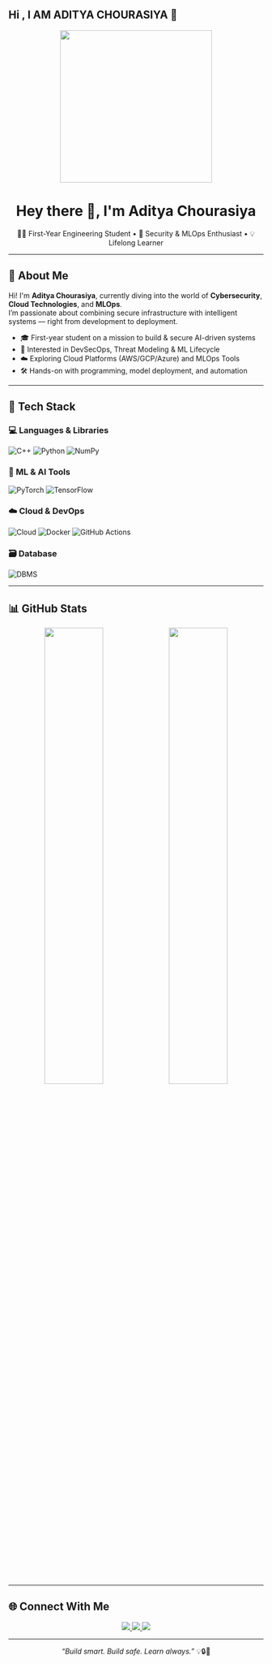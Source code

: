 ## Hi , I AM ADITYA CHOURASIYA 👋
<!-- Cool GIF Header -->
<p align="center">
  <img src="https://media.giphy.com/media/xT9IgzoKnwFNmISR8I/giphy.gif" width="300"/>
</p>

<h1 align="center">Hey there 👋, I'm Aditya Chourasiya</h1>

<p align="center">
  🧑‍🎓 First-Year Engineering Student • 🔐 Security & MLOps Enthusiast • 💡 Lifelong Learner  
</p>

---

## 🧠 About Me

Hi! I'm **Aditya Chourasiya**, currently diving into the world of **Cybersecurity**, **Cloud Technologies**, and **MLOps**.  
I’m passionate about combining secure infrastructure with intelligent systems — right from development to deployment.

- 🎓 First-year student on a mission to build & secure AI-driven systems
- 🔐 Interested in DevSecOps, Threat Modeling & ML Lifecycle
- ☁️ Exploring Cloud Platforms (AWS/GCP/Azure) and MLOps Tools
- 🛠️ Hands-on with programming, model deployment, and automation

---

## 🧰 Tech Stack

### 💻 Languages & Libraries
![C++](https://img.shields.io/badge/C++-00599C?style=for-the-badge&logo=cplusplus&logoColor=white)
![Python](https://img.shields.io/badge/Python-3776AB?style=for-the-badge&logo=python&logoColor=white)
![NumPy](https://img.shields.io/badge/Numpy-013243?style=for-the-badge&logo=numpy&logoColor=white)

### 🧠 ML & AI Tools
![PyTorch](https://img.shields.io/badge/PyTorch-EE4C2C?style=for-the-badge&logo=pytorch&logoColor=white)
![TensorFlow](https://img.shields.io/badge/TensorFlow-FF6F00?style=for-the-badge&logo=tensorflow&logoColor=white)

### ☁️ Cloud & DevOps
![Cloud](https://img.shields.io/badge/Cloud-AWS/GCP/Azure-0A66C2?style=for-the-badge)
![Docker](https://img.shields.io/badge/Docker-2496ED?style=for-the-badge&logo=docker&logoColor=white)
![GitHub Actions](https://img.shields.io/badge/GitHub%20Actions-2088FF?style=for-the-badge&logo=githubactions&logoColor=white)

### 🗃️ Database
![DBMS](https://img.shields.io/badge/DBMS-SQL/MySQL-4479A1?style=for-the-badge)

---

## 📊 GitHub Stats

<p align="center">
  <img src="https://github-readme-stats.vercel.app/api?username=adityachourasiya&show_icons=true&theme=tokyonight" width="48%" />
  <img src="https://github-readme-streak-stats.herokuapp.com/?user=adityachourasiya&theme=tokyonight" width="48%" />
</p>

---

## 🌐 Connect With Me

<p align="center">
  <a href="https://www.linkedin.com/in/aditya-chourasiya-4aa111249" target="_blank">
    <img src="https://img.shields.io/badge/LinkedIn-Aditya%20Chourasiya-0077B5?style=for-the-badge&logo=linkedin&logoColor=white" />
  </a>
  
  <a href="https://www.instagram.com/adityachourasiya76/?utm_source=qr&igsh=MTMzNzI3MzNraGc1OQ%3D%3D" target="_blank">
    <img src="https://img.shields.io/badge/Instagram-@adityachourasiya76-E4405F?style=for-the-badge&logo=instagram&logoColor=white" />
  </a>

  <a href="mailto:adityachourasiya67@gmail.com">
    <img src="https://img.shields.io/badge/Gmail-adityachourasiya67@gmail.com-D14836?style=for-the-badge&logo=gmail&logoColor=white" />
  </a>
</p>

---

<p align="center">
  <em>“Build smart. Build safe. Learn always.”</em> 💡🔒🚀  
</p>

<!--
**deadcoder67/deadcoder67** is a ✨ _special_ ✨ repository because its `README.md` (this file) appears on your GitHub profile.

Here are some ideas to get you started:

- 🔭 I’m currently working on ...
- 🌱 I’m currently learning ...
- 👯 I’m looking to collaborate on ...
- 🤔 I’m looking for help with ...
- 💬 Ask me about ...
- 📫 How to reach me: ...
- 😄 Pronouns: ...
- ⚡ Fun fact: ...
-->
